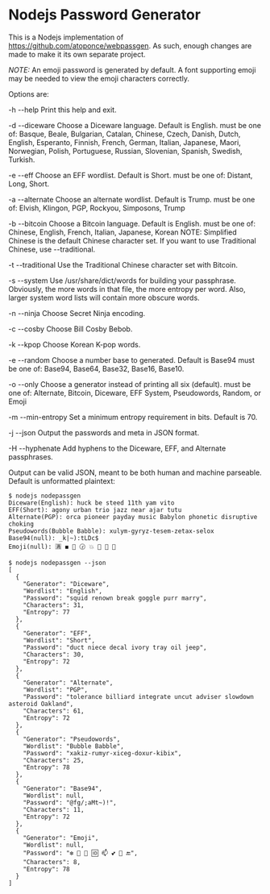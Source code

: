 # Nodejs Password Generator

This is a Nodejs implementation of https://github.com/atoponce/webpassgen. As
such, enough changes are made to make it its own separate project.

*NOTE:* An emoji password is generated by default. A font supporting emoji may
be needed to view the emoji characters correctly.

Options are:

   -h
   --help
       Print this help and exit.

   -d <language>
   --diceware <language>
       Choose a Diceware language. Default is English.
       <language> must be one of:
           Basque, Beale, Bulgarian, Catalan, Chinese, Czech,
           Danish, Dutch, English, Esperanto, Finnish, French,
           German, Italian, Japanese, Maori, Norwegian, Polish,
           Portuguese, Russian, Slovenian, Spanish, Swedish, Turkish.

   -e <wordlist>
   --eff <wordlist>
       Choose an EFF wordlist. Default is Short.
       <wordlist> must be one of:
           Distant, Long, Short.

   -a <wordlist>
   --alternate <wordlist>
       Choose an alternate wordlist. Default is Trump.
       <wordlist> must be one of:
           Elvish, Klingon, PGP, Rockyou, Simposons, Trump

   -b <language>
   --bitcoin <language>
       Choose a Bitcoin language. Default is English.
       <language> must be one of:
           Chinese, English, French, Italian, Japanese, Korean
       NOTE:
           Simplified Chinese is the default Chinese character set.
           If you want to use Traditional Chinese, use --traditional.

   -t
   --traditional
       Use the Traditional Chinese character set with Bitcoin.

   -s
   --system
       Use /usr/share/dict/words for building your passphrase.
       Obviously, the more words in that file, the more entropy per word.
       Also, larger system word lists will contain more obscure words.

   -n
   --ninja
       Choose Secret Ninja encoding.

   -c
   --cosby
       Choose Bill Cosby Bebob.

   -k
   --kpop
       Choose Korean K-pop words.

   -e <base>
   --random <base>
       Choose a number base to generated. Default is Base94
       <base> must be one of:
           Base94, Base64, Base32, Base16, Base10.

   -o <generator>
   --only <generator>
       Choose a generator instead of printing all six (default).
       <generator> must be one of:
           Alternate, Bitcoin, Diceware, EFF System,
           Pseudowords, Random, or Emoji

   -m <number>
   --min-entropy <number>
       Set a minimum entropy requirement in bits. Default is 70.

   -j
   --json
       Output the passwords and meta in JSON format.

   -H
   --hyphenate
       Add hyphens to the Diceware, EFF, and Alternate passphrases.

Output can be valid JSON, meant to be both human and machine parseable. Default
is unformatted plaintext:

    $ nodejs nodepassgen
    Diceware(English): huck be steed 11th yam vito
    EFF(Short): agony urban trio jazz near ajar tutu
    Alternate(PGP): orca pioneer payday music Babylon phonetic disruptive choking
    Pseudowords(Bubble Babble): xulym-gyryz-tesem-zetax-selox
    Base94(null): _k|~):tLDc$
    Emoji(null): 🈵 ◼ 🔸 🕝 💥 👮 🏯 🔳

    $ nodejs nodepassgen --json
    [
      {
        "Generator": "Diceware",
        "Wordlist": "English",
        "Password": "squid renown break goggle purr marry",
        "Characters": 31,
        "Entropy": 77
      },
      {
        "Generator": "EFF",
        "Wordlist": "Short",
        "Password": "duct niece decal ivory tray oil jeep",
        "Characters": 30,
        "Entropy": 72
      },
      {
        "Generator": "Alternate",
        "Wordlist": "PGP",
        "Password": "tolerance billiard integrate uncut adviser slowdown asteroid Oakland",
        "Characters": 61,
        "Entropy": 72
      },
      {
        "Generator": "Pseudowords",
        "Wordlist": "Bubble Babble",
        "Password": "xakiz-rumyr-xiceg-doxur-kibix",
        "Characters": 25,
        "Entropy": 78
      },
      {
        "Generator": "Base94",
        "Wordlist": null,
        "Password": "@fg/;aMt~)!",
        "Characters": 11,
        "Entropy": 72
      },
      {
        "Generator": "Emoji",
        "Wordlist": null,
        "Password": "❇ 💋 🎡 🆔 📫 💕 󾓬 🔚",
        "Characters": 8,
        "Entropy": 78
      }
    ]
